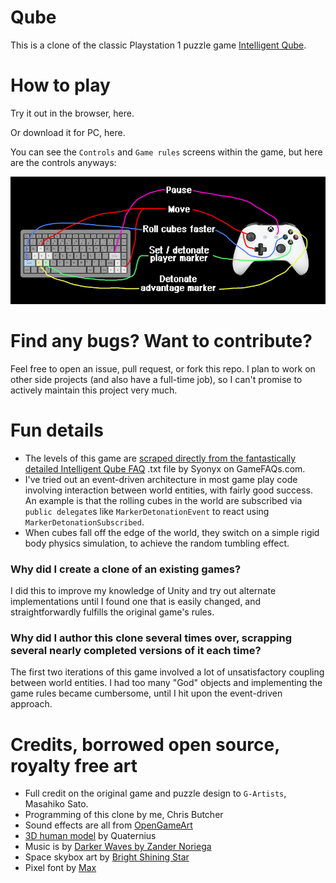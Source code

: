 # Qube

This is a clone of the classic Playstation 1 puzzle game
[Intelligent Qube](https://en.wikipedia.org/wiki/I.Q.:_Intelligent_Qube).

# How to play

Try it out in the browser, here.

Or download it for PC, here.

You can see the `Controls` and `Game rules` screens within the game, but here are the controls anyways:

![image](GithubPages/controls-sm.jpg)

# Find any bugs? Want to contribute?

Feel free to open an issue, pull request, or fork this repo. I plan to work on other side projects (and also have a
full-time job), so I can't promise to actively maintain this project very much.

# Fun details

* The levels of this game are [scraped directly from the fantastically detailed Intelligent Qube FAQ](https://gamefaqs.gamespot.com/ps/197636-intelligent-qube/faqs/40016)
  .txt file by Syonyx on GameFAQs.com.
* I've tried out an event-driven architecture in most game play code involving interaction between world entities,
  with fairly good success. An example is that the rolling cubes in the world are subscribed via `public delegate`s like
  `MarkerDetonationEvent` to react using `MarkerDetonationSubscribed`.
* When cubes fall off the edge of the world, they switch on a simple rigid body physics simulation, to achieve the 
  random tumbling effect.

### Why did I create a clone of an existing games?

I did this to improve my knowledge of Unity and try out alternate implementations until I found one that is easily
changed, and straightforwardly fulfills the original game's rules.

### Why did I author this clone several times over, scrapping several nearly completed versions of it each time?

The first two iterations of this game involved a lot of unsatisfactory coupling between world entities.
I had too many "God" objects and implementing the game rules became cumbersome, until I hit upon the event-driven approach.

# Credits, borrowed open source, royalty free art

* Full credit on the original game and puzzle design to `G-Artists`, Masahiko Sato.
* Programming of this clone by me, Chris Butcher
* Sound effects are all from [OpenGameArt](opengameart.org/)
* [3D human model](https://opengameart.org/content/animated-human-low-poly) by Quaternius
* Music is by [Darker Waves by Zander Noriega](https://opengameart.org/content/darker-waves)
* Space skybox art by [Bright Shining Star](https://assetstore.unity.com/packages/2d/textures-materials/sky/3-skyboxes-25142)
* Pixel font by [Max](https://www.dafont.com/max.d967)